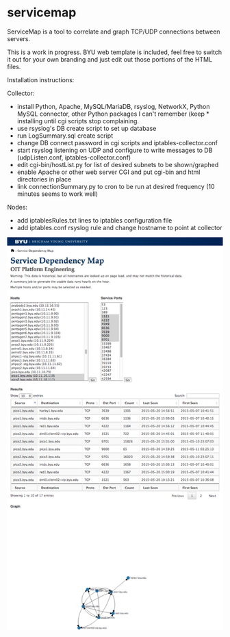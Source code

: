 # servicemap
ServiceMap is a tool to correlate and graph TCP/UDP connections between servers.

This is a work in progress. 
BYU web template is included, feel free to switch it out for your own branding and just edit out those portions of the HTML files.

Installation instructions:

Collector:
* install Python, Apache, MySQL/MariaDB, rsyslog, NetworkX, Python MySQL connector, other Python packages I can't remember (keep * installing until cgi scripts stop complaining.
* use rsyslog's DB create script to set up database
* run LogSummary.sql create script
* change DB connect password in cgi scripts and iptables-collector.conf
* start rsyslog listening on UDP and configure to write messages to DB (udpListen.conf, iptables-collector.conf)
* edit cgi-bin/hostList.py for list of desired subnets to be shown/graphed
* enable Apache or other web server CGI and put cgi-bin and html directories in place
* link connectionSummary.py to cron to be run at desired frequency (10 minutes seems to work well)


Nodes:
* add iptablesRules.txt lines to iptables configuration file
* add iptables.conf rsyslog rule and change hostname to point at collector

![Sample Web UI](https://github.com/johnclawson/servicemap/blob/master/servicemap_ui.png)
